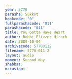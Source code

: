 ```yaml
---
year: 5770
parasha: Sukkot
bookcode: "0"
fullparashacode: "011"
parashacode: "011"
title: You Gotta Have Heart 
author: Rabbi Eliezer Hirsch
date: 2009-10-04
archivecode: 57700112
filename: 5770-011-2
layout: audio
moment: Second day
shabbat: 
occasion: 
---
```

